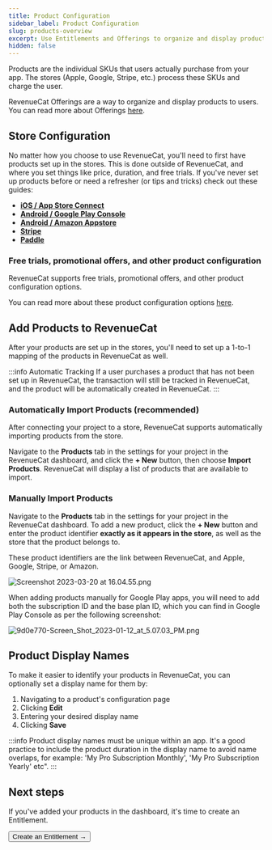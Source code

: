 ```yaml
---
title: Product Configuration
sidebar_label: Product Configuration
slug: products-overview
excerpt: Use Entitlements and Offerings to organize and display products
hidden: false
---
```


Products are the individual SKUs that users actually purchase from your app. The stores (Apple, Google, Stripe, etc.) process these SKUs and charge the user.

RevenueCat Offerings are a way to organize and display products to users. You can read more about Offerings [here](/offerings/overview).

## Store Configuration

No matter how you choose to use RevenueCat, you'll need to first have products set up in the stores. This is done outside of RevenueCat, and where you set things like price, duration, and free trials. If you've never set up products before or need a refresher (or tips and tricks) check out these guides:

- **[iOS / App Store Connect ](/getting-started/entitlements/ios-products)**
- **[Android / Google Play Console ](/getting-started/entitlements/android-products)**
- **[Android / Amazon Appstore ](/getting-started/entitlements/amazon-product-setup)**
- **[Stripe ](/getting-started/entitlements/stripe-products)**
- **[Paddle ](/getting-started/entitlements/paddle-products)**

### Free trials, promotional offers, and other product configuration

RevenueCat supports free trials, promotional offers, and other product configuration options.

You can read more about these product configuration options [here](/subscription-guidance/subscription-offers).

## Add Products to RevenueCat

After your products are set up in the stores, you'll need to set up a 1-to-1 mapping of the products in RevenueCat as well.

:::info Automatic Tracking
If a user purchases a product that has not been set up in RevenueCat, the transaction will still be tracked in RevenueCat, and the product will be automatically created in RevenueCat.
:::

### Automatically Import Products (recommended)

After connecting your project to a store, RevenueCat supports automatically importing products from the store.

Navigate to the **Products** tab in the settings for your project in the RevenueCat dashboard, and click the **+ New** button, then choose **Import Products**. RevenueCat will display a list of products that are available to import.

### Manually Import Products

Navigate to the **Products** tab in the settings for your project in the RevenueCat dashboard. To add a new product, click the **+ New** button and enter the product identifier **exactly as it appears in the store**, as well as the store that the product belongs to.

These product identifiers are the link between RevenueCat, and Apple, Google, Stripe, or Amazon.

![](/images/47e4904-Screenshot_2023-03-20_at_16.04.55_2bf3bf6fb0d0340d8c4cd509e6f7aa43.png "Screenshot 2023-03-20 at 16.04.55.png")

When adding products manually for Google Play apps, you will need to add both the subscription ID and the base plan ID, which you can find in Google Play Console as per the following screenshot:

![](/images/dc9d124-9d0e770-Screen_Shot_2023-01-12_at_5.07.03_PM_a7f6bebfee549b1da0ddafbc10858bd2.png "9d0e770-Screen_Shot_2023-01-12_at_5.07.03_PM.png")

## Product Display Names

To make it easier to identify your products in RevenueCat, you can optionally set a display name for them by:

1. Navigating to a product's configuration page
2. Clicking **Edit**
3. Entering your desired display name
4. Clicking **Save**

:::info
Product display names must be unique within an app. It's a good practice to include the product duration in the display name to avoid name overlaps, for example: 'My Pro Subscription Monthly', 'My Pro Subscription Yearly' etc".
:::

## Next steps

If you've added your products in the dashboard, it's time to create an Entitlement.

<Button href="/docs/getting-started/entitlements">Create an Entitlement →</Button>
